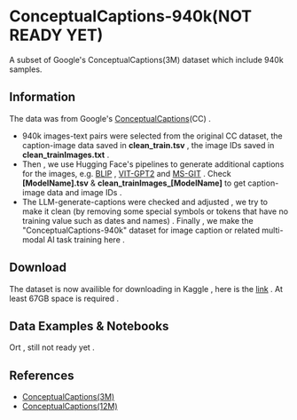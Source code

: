 # ConceptualCaptions-940k(NOT READY YET)
A subset of Google's ConceptualCaptions(3M) dataset which include 940k samples.

## Information
The data was from Google's [ConceptualCaptions](https://ai.google.com/research/ConceptualCaptions/)(CC) .
- 940k images-text pairs were selected from the original CC dataset, the caption-image data saved in **clean_train.tsv** , the image IDs saved in **clean_trainImages.txt** .
- Then , we use Hugging Face's pipelines to generate additional captions for the images, e.g. [BLIP](https://hf-mirror.com/Salesforce/blip-image-captioning-large) , [VIT-GPT2](https://hf-mirror.com/nlpconnect/vit-gpt2-image-captioning) and [MS-GIT](https://hf-mirror.com/microsoft/git-large-textcaps) . Check **[ModelName].tsv** & **clean_trainImages_[ModelName]** to get caption-image data and image IDs  .
- The LLM-generate-captions were checked and adjusted , we try to make it clean (by removing some special symbols or tokens that have no training value such as dates and names) .
Finally , we make the "ConceptualCaptions-940k" dataset for image caption or related multi-modal AI task training here .

## Download
The dataset is now availible for downloading in Kaggle , here is the [link](https://www.kaggle.com/datasets/aldenhovel/conceptualcaptions-940ksubset) .
At least 67GB space is required .

## Data Examples & Notebooks
Ort , still not ready yet .

## References
- [ConceptualCaptions(3M)](https://ai.google.com/research/ConceptualCaptions/)
- [ConceptualCaptions(12M)](https://github.com/google-research-datasets/conceptual-12m)
